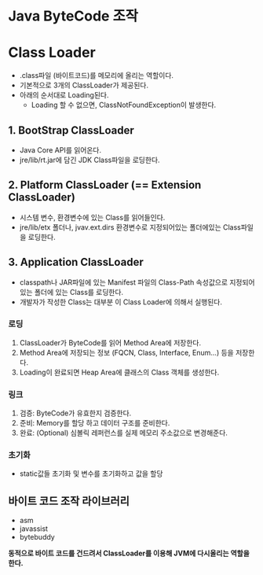 # Java ByteCode 조작

# Class Loader
- .class파일 (바이트코드)를 메모리에 올리는 역할이다.
- 기본적으로 3개의 ClassLoader가 제공된다.
- 아래의 순서대로 Loading된다.
  - Loading 할 수 없으면, ClassNotFoundException이 발생한다.

## 1. BootStrap ClassLoader
- Java Core API를 읽어온다. 
- jre/lib/rt.jar에 담긴 JDK Class파일을 로딩한다.

## 2. Platform ClassLoader (== Extension ClassLoader)
- 시스템 변수, 환경변수에 있는 Class를 읽어들인다.
- jre/lib/etx 폴더나, jvav.ext.dirs 환경변수로 지정되어있는 폴더에있는 Class파일을 로딩한다.

## 3. Application ClassLoader 
- classpath나 JAR파일에 있는 Manifest 파일의 Class-Path 속성값으로 지정되어 있는 폴더에 있는 Class를 로딩한다.
- 개발자가 작성한 Class는 대부분 이 Class Loader에 의해서 실행된다.


### 로딩
1. ClassLoader가 ByteCode를 읽어 Method Area에 저장한다.
2. Method Area에 저장되는 정보 (FQCN, Class, Interface, Enum...) 등을 저장한다.
3. Loading이 완료되면 Heap Area에 클래스의 Class 객체를 생성한다.

### 링크
1. 검증: ByteCode가 유효한지 검증한다.
2. 준비: Memory를 할당 하고 데이터 구조를 준비한다.
3. 완료: (Optional) 심볼릭 레퍼런스를 실제 메모리 주소값으로 변경해준다.

### 초기화
- static값들 초기화 및 변수를 초기화하고 값을 할당


## 바이트 코드 조작 라이브러리
- asm
- javassist
- bytebuddy

**동적으로 바이트 코드를 건드려서 ClassLoader를 이용해 JVM에 다시올리는 역할을한다.**